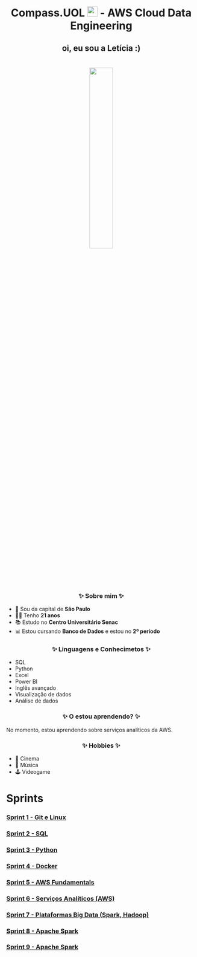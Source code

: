 <h1 align=center> Compass.UOL <img src="https://logospng.org/download/uol/logo-uol-icon-256.png" width="27"/> - AWS Cloud Data Engineering </h1>

<h2 align="center">oi, eu sou a Letícia :) </h2>

 <h1 align=center> <img width="35%" src="https://media.licdn.com/dms/image/v2/D4D03AQGf_10niGdXGg/profile-displayphoto-shrink_400_400/profile-displayphoto-shrink_400_400/0/1685994501131?e=1736380800&v=beta&t=L3skHnIWkyIHDnHgH-LMU7dImNhPLqQ3W1Cxb8TnDYI"/>  </h1>



<h3 align="center"> ✨ Sobre mim ✨ </h3>

- 🏡 Sou da capital de **São Paulo**
- 👩‍🎓 Tenho **21 anos**
- 📚 Estudo no **Centro Universitário Senac**
- 📊 Estou cursando **Banco de Dados** e estou no **2º período**

<h3 align="center"> ✨ Linguagens e Conhecimetos ✨ </h3>

- SQL
- Python
- Excel
- Power BI
- Inglês avançado
- Visualização de dados
- Análise de dados

<h3 align="center"> ✨ O estou aprendendo? ✨ </h3>
<p> No momento, estou aprendendo sobre serviços analíticos da AWS.</p>

<h3 align="center"> ✨ Hobbies ✨ </h3>

- 🎥 Cinema
- 🎵 Música 
- 🕹️ Videogame

# Sprints

###  <a href= Sprint-1 > Sprint 1 - Git e Linux </a>
###  <a href= Sprint-2 > Sprint 2 - SQL </a>
###  <a href= Sprint-3 > Sprint 3 - Python </a>
###  <a href= Sprint-4 > Sprint 4 - Docker </a>
###  <a href= Sprint-5 > Sprint 5 - AWS Fundamentals </a>
###  <a href= Sprint-6 > Sprint 6 - Serviços Analíticos (AWS) </a>
###  <a href= Sprint-7 > Sprint 7 - Plataformas Big Data (Spark, Hadoop) </a>
###  <a href= Sprint-8 > Sprint 8 - Apache Spark </a>
###  <a href= Sprint-9 > Sprint 9 - Apache Spark </a>
